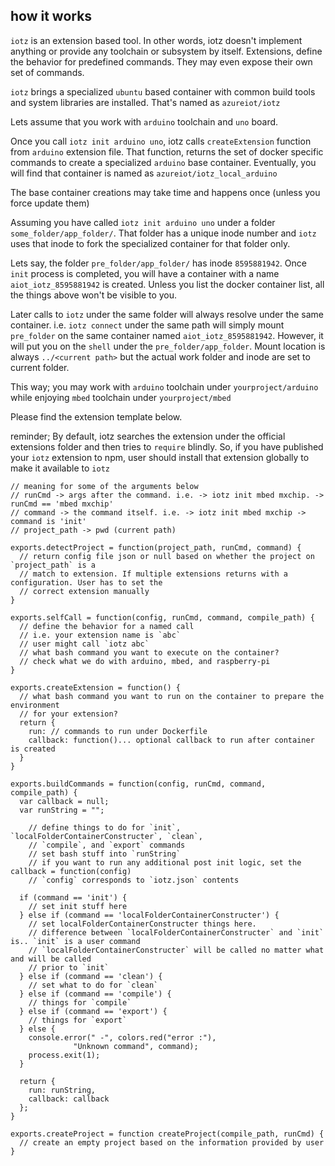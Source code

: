 ## how it works

`iotz` is an extension based tool. In other words, iotz doesn't implement anything
or provide any toolchain or subsystem by itself. Extensions, define the behavior
for predefined commands. They may even expose their own set of commands.

`iotz` brings a specialized `ubuntu` based container with common build tools and system
libraries are installed. That's named as `azureiot/iotz`

Lets assume that you work with `arduino` toolchain and `uno` board.

Once you call `iotz init arduino uno`, iotz calls `createExtension` function from
`arduino` extension file. That function, returns the set of docker specific commands
to create a specialized `arduino` base container. Eventually, you will find that
container is named as `azureiot/iotz_local_arduino`

The base container creations may take time and happens once (unless you force update them)

Assuming you have called `iotz init arduino uno` under a folder `some_folder/app_folder/`.
That folder has a unique inode number and `iotz` uses that inode to fork the specialized
container for that folder only.

Lets say, the folder `pre_folder/app_folder/` has inode `8595881942`. Once `init` process is
completed, you will have a container with a name `aiot_iotz_8595881942` is created.
Unless you list the docker container list, all the things above won't be visible to you.

Later calls to `iotz` under the same folder will always resolve under the same container.
i.e. `iotz connect` under the same path will simply mount `pre_folder` on the same
container named `aiot_iotz_8595881942`. However, it will put you on the `shell`
under the `pre_folder/app_folder`. Mount location is always `../<current path>`
but the actual work folder and inode are set to current folder.

This way; you may work with `arduino` toolchain under `yourproject/arduino`
while enjoying `mbed` toolchain under `yourproject/mbed`

Please find the extension template below.

reminder; By default, iotz searches the extension under the official extensions
folder and then tries to `require` blindly. So, if you have published your `iotz`
extension to npm, user should install that extension globally to make it available to `iotz`

```
// meaning for some of the arguments below
// runCmd -> args after the command. i.e. -> iotz init mbed mxchip. -> runCmd == 'mbed mxchip'
// command -> the command itself. i.e. -> iotz init mbed mxchip -> command is 'init'
// project_path -> pwd (current path)

exports.detectProject = function(project_path, runCmd, command) {
  // return config file json or null based on whether the project on `project_path` is a
  // match to extension. If multiple extensions returns with a configuration. User has to set the
  // correct extension manually
}

exports.selfCall = function(config, runCmd, command, compile_path) {
  // define the behavior for a named call
  // i.e. your extension name is `abc`
  // user might call `iotz abc`
  // what bash command you want to execute on the container?
  // check what we do with arduino, mbed, and raspberry-pi
}

exports.createExtension = function() {
  // what bash command you want to run on the container to prepare the environment
  // for your extension?
  return {
    run: // commands to run under Dockerfile
    callback: function()... optional callback to run after container is created
  }
}

exports.buildCommands = function(config, runCmd, command, compile_path) {
  var callback = null;
  var runString = "";

    // define things to do for `init`, `localFolderContainerConstructer`, `clean`,
    // `compile`, and `export` commands
    // set bash stuff into `runString`
    // if you want to run any additional post init logic, set the callback = function(config)
    // `config` corresponds to `iotz.json` contents

  if (command == 'init') {
    // set init stuff here
  } else if (command == 'localFolderContainerConstructer') {
    // set localFolderContainerConstructer things here.
    // difference between `localFolderContainerConstructer` and `init` is.. `init` is a user command
    // `localFolderContainerConstructer` will be called no matter what and will be called
    // prior to `init`
  } else if (command == 'clean') {
    // set what to do for `clean`
  } else if (command == 'compile') {
    // things for `compile`
  } else if (command == 'export') {
    // things for `export`
  } else {
    console.error(" -", colors.red("error :"),
              "Unknown command", command);
    process.exit(1);
  }

  return {
    run: runString,
    callback: callback
  };
}

exports.createProject = function createProject(compile_path, runCmd) {
  // create an empty project based on the information provided by user
}
```